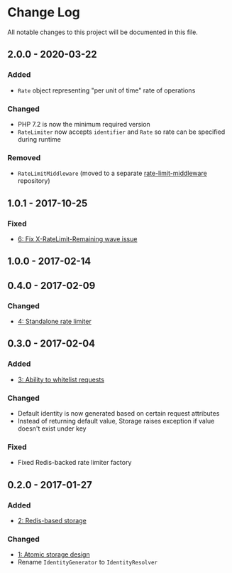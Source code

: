 # Change Log

All notable changes to this project will be documented in this file.

## 2.0.0 - 2020-03-22

### Added
- `Rate` object representing "per unit of time" rate of operations

### Changed
- PHP 7.2 is now the minimum required version
- `RateLimiter` now accepts `identifier` and `Rate` so rate can be specified during runtime

### Removed
- `RateLimitMiddleware` (moved to a separate [rate-limit-middleware](https://github.com/nikolaposa/rate-limit-middleware) repository)

## 1.0.1 - 2017-10-25

### Fixed
- [6: Fix X-RateLimit-Remaining wave issue](https://github.com/nikolaposa/rate-limit/pull/6)

## 1.0.0 - 2017-02-14

## 0.4.0 - 2017-02-09

### Changed
- [4: Standalone rate limiter](https://github.com/nikolaposa/rate-limit/pull/4)

## 0.3.0 - 2017-02-04

### Added
- [3: Ability to whitelist requests](https://github.com/nikolaposa/rate-limit/pull/3)

### Changed
- Default identity is now generated based on certain request attributes
- Instead of returning default value, Storage raises exception if value doesn't exist under key

### Fixed
- Fixed Redis-backed rate limiter factory

## 0.2.0 - 2017-01-27

### Added
- [2: Redis-based storage](https://github.com/nikolaposa/rate-limit/pull/2)

### Changed
- [1: Atomic storage design](https://github.com/nikolaposa/rate-limit/pull/1)
- Rename `IdentityGenerator` to `IdentityResolver`


[link-unreleased]: https://github.com/nikolaposa/rate-limit/compare/2.0.0...HEAD
